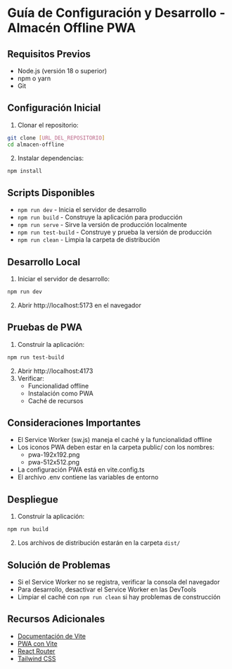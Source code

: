 # Guía de Configuración y Desarrollo - Almacén Offline PWA

## Requisitos Previos
- Node.js (versión 18 o superior)
- npm o yarn
- Git

## Configuración Inicial
1. Clonar el repositorio:
```bash
git clone [URL_DEL_REPOSITORIO]
cd almacen-offline
```

2. Instalar dependencias:
```bash
npm install
```

## Scripts Disponibles
- `npm run dev` - Inicia el servidor de desarrollo
- `npm run build` - Construye la aplicación para producción
- `npm run serve` - Sirve la versión de producción localmente
- `npm run test-build` - Construye y prueba la versión de producción
- `npm run clean` - Limpia la carpeta de distribución

## Desarrollo Local
1. Iniciar el servidor de desarrollo:
```bash
npm run dev
```
2. Abrir http://localhost:5173 en el navegador

## Pruebas de PWA
1. Construir la aplicación:
```bash
npm run test-build
```
2. Abrir http://localhost:4173
3. Verificar:
   - Funcionalidad offline
   - Instalación como PWA
   - Caché de recursos

## Consideraciones Importantes
- El Service Worker (sw.js) maneja el caché y la funcionalidad offline
- Los iconos PWA deben estar en la carpeta public/ con los nombres:
  - pwa-192x192.png
  - pwa-512x512.png
- La configuración PWA está en vite.config.ts
- El archivo .env contiene las variables de entorno

## Despliegue
1. Construir la aplicación:
```bash
npm run build
```
2. Los archivos de distribución estarán en la carpeta `dist/`

## Solución de Problemas
- Si el Service Worker no se registra, verificar la consola del navegador
- Para desarrollo, desactivar el Service Worker en las DevTools
- Limpiar el caché con `npm run clean` si hay problemas de construcción

## Recursos Adicionales
- [Documentación de Vite](https://vitejs.dev/)
- [PWA con Vite](https://vite-pwa-org.netlify.app/)
- [React Router](https://reactrouter.com/)
- [Tailwind CSS](https://tailwindcss.com/)
